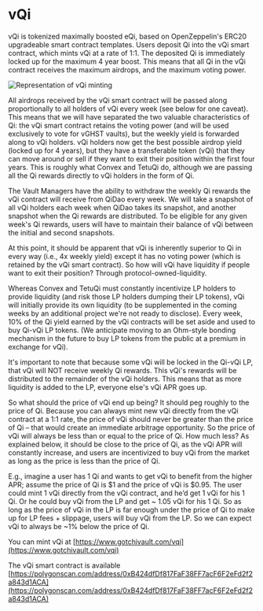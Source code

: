 # vQi

vQi is tokenized maximally boosted eQi, based on OpenZeppelin's ERC20 upgradeable smart contract templates. Users deposit Qi into the vQi smart contract, which mints vQi at a rate of 1:1. The deposited Qi is immediately locked up for the maximum 4 year boost. This means that all Qi in the vQi contract receives the maximum airdrops, and the maximum voting power.&#x20;

![Representation of vQi minting](https://lh4.googleusercontent.com/2zre64Ax723SuSovkIL92maR4vEgNklenTjFArNU1f07vKFVaZZN8-mg-PLnf66iquY8cT3Aqk5Ae3Fc\_1ftXLRQ6bZYgW8Ts-y8xTXk0Blbbm3VX9cQuRFROX2LH8eJMt3\_WkUg)

All airdrops received by the vQi smart contract will be passed along proportionally to all holders of vQi every week (see below for one caveat). This means that we will have separated the two valuable characteristics of Qi: the vQi smart contract retains the voting power (and will be used exclusively to vote for vGHST vaults), but the weekly yield is forwarded along to vQi holders. vQi holders now get the best possible airdrop yield (locked up for 4 years), but they have a transferable token (vQi) that they can move around or sell if they want to exit their position within the first four years. This is roughly what Convex and TetuQi do, although we are passing all the Qi rewards directly to vQi holders in the form of Qi.

The Vault Managers have the ability to withdraw the weekly Qi rewards the vQi contract will receive from QiDao every week.  We will take a snapshot of all vQi holders each week when QiDao takes its snapshot, and another snapshot when the Qi rewards are distributed.  To be eligible for any given week's Qi rewards, users will have to maintain their balance of vQi between the initial and second snapshots.

At this point, it should be apparent that vQi is inherently superior to Qi in every way (i.e., 4x weekly yield) except it has no voting power (which is retained by the vQi smart contract). So how will vQi have liquidity if people want to exit their position? Through protocol-owned-liquidity.

Whereas Convex and TetuQi must constantly incentivize LP holders to provide liquidity (and risk those LP holders dumping their LP tokens), vQi will initially provide its own liquidity (to be supplemented in the coming weeks by an additional project we're not ready to disclose). Every week, 10% of the Qi yield earned by the vQi contracts will be set aside and used to buy Qi-vQi LP tokens. (We anticipate moving to an Ohm-style bonding mechanism in the future to buy LP tokens from the public at a premium in exchange for vQi).&#x20;

It's important to note that because some vQi will be locked in the Qi-vQi LP, that vQi will NOT receive weekly Qi rewards.  This vQi's rewards will be distributed to the remainder of the vQi holders.  This means that as more liquidity is added to the LP, everyone else's vQi APR goes up.

So what should the price of vQi end up being? It should peg roughly to the price of Qi.  Because you can always mint new vQi directly from the vQi contract at a 1:1 rate, the price of vQi should never be greater than the price of Qi – that would create an immediate arbitrage opportunity.  So the price of vQi will always be less than or equal to the price of Qi.  How much less?  As explained below, it should be close to the price of Qi, as the vQi APR will constantly increase, and users are incentivized to buy vQi from the market as long as the price is less than the price of Qi. &#x20;

E.g., imagine a user has 1 Qi and wants to get vQi to benefit from the higher APR; assume the price of Qi is $1 and the price of vQi is $0.95.  The user could mint 1 vQi directly from the vQi contract, and he’d get 1 vQi for his 1 Qi.  Or he could buy vQi from the LP and get \~ 1.05 vQi for his 1 Qi.  So as long as the price of vQi in the LP is far enough under the price of Qi to make up for LP fees + slippage, users will buy vQi from the LP.  So we can expect vQi to always be \~1% below the price of Qi.

You can mint vQi at [https://www.gotchivault.com/vqi](https://www.gotchivault.com/vqi)

The vQi smart contract is available [https://polygonscan.com/address/0xB424dfDf817FaF38FF7acF6F2eFd2f2a843d1ACA](https://polygonscan.com/address/0xB424dfDf817FaF38FF7acF6F2eFd2f2a843d1ACA)
